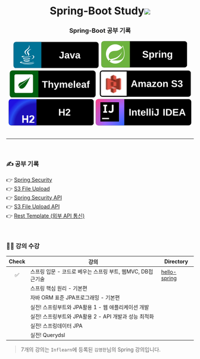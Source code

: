 <div align="center">
  <h1>Spring-Boot Study<img src="https://media.giphy.com/media/cn2LKatpvy89MTVR3e/source.gif" height="50"></h1>
  <h3>Spring-Boot 공부 기록</h3>
  
  <img src="https://github.com/Kim-SuBin/Kim-SuBin/blob/master/svg/dev/languages/java.svg" alt="java" />
  <img src="https://github.com/Kim-SuBin/Kim-SuBin/blob/master/svg/dev/framework/spring.svg" alt="spring" />
  <img src="https://github.com/Kim-SuBin/Kim-SuBin/blob/master/svg/dev/library/thymeleaf.svg" alt="thymeleaf" />
    <img src="https://github.com/Kim-SuBin/Kim-SuBin/blob/master/svg/dev/service/amazons3.svg" alt="amazon s3' />
  <img src="https://github.com/Kim-SuBin/Kim-SuBin/blob/master/svg/dev/system/mysql.svg" alt="mysql">
  <img src="https://github.com/Kim-SuBin/Kim-SuBin/blob/master/svg/dev/system/h2.svg" alt="h2" />
  <img src="https://github.com/Kim-SuBin/Kim-SuBin/blob/master/svg/dev/tool/intellijidea.svg" alt="intelliJ" />
  
</div>


<br />

---

<br />

### ✍ 공부 기록
👉 [Spring Security](https://github.com/Kim-SuBin/springboot-study/tree/master/security-test) <br />
👉 [S3 File Upload](https://github.com/Kim-SuBin/springboot-study/tree/master/file-upload) <br />
👉 [Spring Security API](https://github.com/Kim-SuBin/springboot-study/tree/master/securityapi) <br />
👉 [S3 File Upload API](https://github.com/Kim-SuBin/springboot-study/tree/master/file-upload-api) <br />
👉 [Rest Template (외부 API 통신)](https://github.com/Kim-SuBin/springboot-study/tree/master/rest-template)

<br />

### 👩‍💻 강의 수강
|Check|강의|Directory|
|:---:|---|---|
|✅|스프링 입문 - 코드로 베우는 스프링 부트, 웹MVC, DB접근기술|[hello-spring](https://github.com/Kim-SuBin/springboot-study/tree/master/hello-spring)|
||스프링 핵심 원리 - 기본편||
||자바 ORM 표준 JPA프로그래밍 - 기본편||
||실전! 스프링부트와 JPA활용 1 - 웹 애플리케이션 개발||
||실전! 스프링부트와 JPA활용 2 - API 개발과 성능 최적화||
||실전! 스프링데이터 JPA||
||실전! Querydsl||

> 7개의 강의는 `Inflearn`에 등록된 `김영한`님의 Spring 강의입니다.
